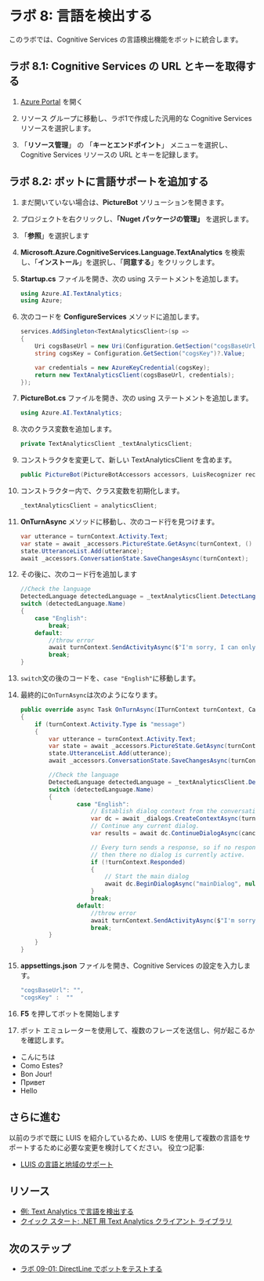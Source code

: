 ﻿# ラボ 8: 言語を検出する

このラボでは、Cognitive Services の言語検出機能をボットに統合します。

## ラボ 8.1: Cognitive Services の URL とキーを取得する

1. [Azure Portal](https://portal.azure.com) を開く

1. リソース グループに移動し、ラボ1で作成した汎用的な Cognitive Services リソースを選択します。

1. 「**リソース管理**」 の 「**キーとエンドポイント**」 メニューを選択し、Cognitive Services リソースの URL とキーを記録します。

## ラボ 8.2: ボットに言語サポートを追加する

1. まだ開いていない場合は、**PictureBot** ソリューションを開きます。

1. プロジェクトを右クリックし、**「Nuget パッケージの管理」** を選択します。

1. 「**参照**」を選択します

1. **Microsoft.Azure.CognitiveServices.Language.TextAnalytics** を検索し、「**インストール**」を選択し、「**同意する**」をクリックします。

1. **Startup.cs** ファイルを開き、次の using ステートメントを追加します。

    ```csharp
    using Azure.AI.TextAnalytics;
    using Azure;
    ```

1. 次のコードを **ConfigureServices** メソッドに追加します。

    ```csharp
    services.AddSingleton<TextAnalyticsClient>(sp =>
    {
        Uri cogsBaseUrl = new Uri(Configuration.GetSection("cogsBaseUrl")?.Value);
        string cogsKey = Configuration.GetSection("cogsKey")?.Value;

        var credentials = new AzureKeyCredential(cogsKey);
        return new TextAnalyticsClient(cogsBaseUrl, credentials);
    });
    ```

1. **PictureBot.cs** ファイルを開き、次の using ステートメントを追加します。

    ```csharp
    using Azure.AI.TextAnalytics;
    ```

1. 次のクラス変数を追加します。

    ```csharp
    private TextAnalyticsClient _textAnalyticsClient;
    ```

1. コンストラクタを変更して、新しい TextAnalyticsClient を含めます。

    ```csharp
    public PictureBot(PictureBotAccessors accessors, LuisRecognizer recognizer, TextAnalyticsClient analyticsClient)
    ```

1. コンストラクター内で、クラス変数を初期化します。

    ```csharp
    _textAnalyticsClient = analyticsClient;
    ```

1. **OnTurnAsync** メソッドに移動し、次のコード行を見つけます。

    ```csharp
    var utterance = turnContext.Activity.Text;
    var state = await _accessors.PictureState.GetAsync(turnContext, () => new PictureState());
    state.UtteranceList.Add(utterance);
    await _accessors.ConversationState.SaveChangesAsync(turnContext);
    ```

1. その後に、次のコード行を追加します

    ```csharp
    //Check the language
    DetectedLanguage detectedLanguage = _textAnalyticsClient.DetectLanguage(turnContext.Activity.Text);
    switch (detectedLanguage.Name)
    {
        case "English":
            break;
        default:
            //throw error
            await turnContext.SendActivityAsync($"I'm sorry, I can only understand English. [{detectedLanguage.Name}]");
            break;
    }
    ```

1. `switch`文の後のコードを、`case "English"`に移動します。

1. 最終的に`OnTurnAsync`は次のようになります。

    ```csharp
    public override async Task OnTurnAsync(ITurnContext turnContext, CancellationToken cancellationToken = default(CancellationToken))
    {
        if (turnContext.Activity.Type is "message")
        {
            var utterance = turnContext.Activity.Text;
            var state = await _accessors.PictureState.GetAsync(turnContext,() => new PictureState());
            state.UtteranceList.Add(utterance);
            await _accessors.ConversationState.SaveChangesAsync(turnContext);

            //Check the language
            DetectedLanguage detectedLanguage = _textAnalyticsClient.DetectLanguage(turnContext.Activity.Text);
            switch (detectedLanguage.Name)
            {
                    case "English":
                        // Establish dialog context from the conversation state.
                        var dc = await _dialogs.CreateContextAsync(turnContext);
                        // Continue any current dialog.
                        var results = await dc.ContinueDialogAsync(cancellationToken);

                        // Every turn sends a response, so if no response was sent,
                        // then there no dialog is currently active.
                        if (!turnContext.Responded)
                        {
                            // Start the main dialog
                            await dc.BeginDialogAsync("mainDialog", null, cancellationToken);
                        }
                        break;
                    default:
                        //throw error
                        await turnContext.SendActivityAsync($"I'm sorry, I can only understand English. [{detectedLanguage.Name}]");
                        break;
            }
        }
    }
    ```

1. **appsettings.json** ファイルを開き、Cognitive Services の設定を入力します。

    ```csharp
    "cogsBaseUrl": "",
    "cogsKey" :  ""
    ```

1. **F5** を押してボットを開始します

1. ボット エミュレーターを使用して、複数のフレーズを送信し、何が起こるかを確認します。

- こんにちは
- Como Estes?
- Bon Jour!
- Привет
- Hello

## さらに進む

以前のラボで既に LUIS を紹介しているため、LUIS を使用して複数の言語をサポートするために必要な変更を検討してください。  役立つ記事:

- [LUIS の言語と地域のサポート](https://docs.microsoft.com/ja-jp/azure/cognitive-services/luis/luis-language-support)

## リソース

- [例: Text Analytics で言語を検出する](https://docs.microsoft.com/ja-jp/azure/cognitive-services/text-analytics/how-tos/text-analytics-how-to-language-detection)
- [クイック スタート: .NET 用 Text Analytics クライアント ライブラリ](https://docs.microsoft.com/ja-jp/azure/cognitive-services/text-analytics/quickstarts/csharp)

## 次のステップ

- [ラボ 09-01: DirectLine でボットをテストする](../Lab9-Test_Bots_DirectLine/01-Introduction.md)
